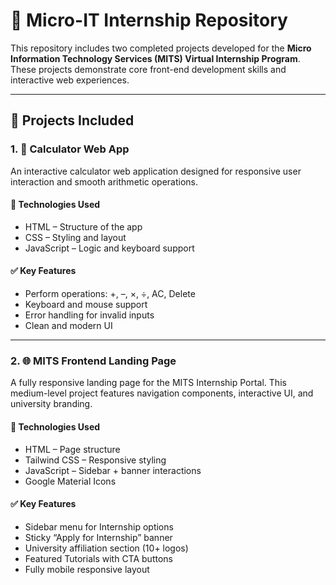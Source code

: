 # 💼 Micro-IT Internship Repository

This repository includes two completed projects developed for the **Micro Information Technology Services (MITS) Virtual Internship Program**. These projects demonstrate core front-end development skills and interactive web experiences.

---

## 🚀 Projects Included

### 1. 🧮 Calculator Web App

An interactive calculator web application designed for responsive user interaction and smooth arithmetic operations.

#### 🔧 Technologies Used
- HTML – Structure of the app
- CSS – Styling and layout
- JavaScript – Logic and keyboard support

#### ✅ Key Features
- Perform operations: +, –, ×, ÷, AC, Delete
- Keyboard and mouse support
- Error handling for invalid inputs
- Clean and modern UI

---

### 2. 🌐 MITS Frontend Landing Page

A fully responsive landing page for the MITS Internship Portal. This medium-level project features navigation components, interactive UI, and university branding.

#### 🔧 Technologies Used
- HTML – Page structure
- Tailwind CSS – Responsive styling
- JavaScript – Sidebar + banner interactions
- Google Material Icons

#### ✅ Key Features
- Sidebar menu for Internship options
- Sticky “Apply for Internship” banner
- University affiliation section (10+ logos)
- Featured Tutorials with CTA buttons
- Fully mobile responsive layout
